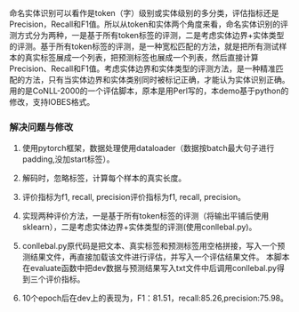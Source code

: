 命名实体识别可以看作是token（字）级别或实体级别的多分类，评估指标还是Precision，Recall和F1值。所以从token和实体两个角度来看，命名实体识别的评测方式分为两种，一是基于所有token标签的评测，二是考虑实体边界+实体类型的评测。基于所有token标签的评测，是一种宽松匹配的方法，就是把所有测试样本的真实标签展成一个列表，把预测标签也展成一个列表，然后直接计算Precision、Recall和F1值。考虑实体边界和实体类型的评测方法，是一种精准匹配的方法，只有当实体边界和实体类别同时被标记正确，才能认为实体识别正确。用的是CoNLL-2000的一个评估脚本，原本是用Perl写的，本demo基于python的修改，支持IOBES格式。


### 解决问题与修改
1. 使用pytorch框架，数据处理使用dataloader（数据按batch最大句子进行padding,没加start标签）。

2. 解码时，忽略<pad>标签，计算每个样本的真实长度。

3. 评价指标为f1, recall, precision评价指标为f1, recall, precision。
  
4. 实现两种评价方法，一是基于所有token标签的评测（将输出平铺后使用sklearn），二是考虑实体边界+实体类型的评测(使用conllebal.py)。
 
5. conllebal.py原代码是把文本、真实标签和预测标签用空格拼接，写入一个预测结果文件，再直接加载该文件进行评估，并写入一个评估结果文件。
    本脚本在evaluate函数中把dev数据与预测结果写入txt文件中后调用conllebal.py得到三个评价指标。
  
6. 10个epoch后在dev上的表现为，F1：81.51，recall:85.26,precision:75.98。
